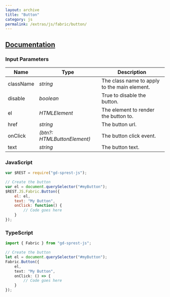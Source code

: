 ```yaml
---
layout: archive
title: "Button"
category: js
permalink: /extras/js/fabric/button/
---
```

## [Documentation](https://dev.office.com/fabric-js/Components/Button/Button.html)

### Input Parameters

| Name | Type | Description |
| --- | --- | --- |
| className | _string_ | The class name to apply to the main element. |
| disable | _boolean_ | True to disable the button. |
| el | _HTMLElement_ | The element to render the button to. |
| href | _string_ | The button url. |
| onClick | _(btn?: HTMLButtonElement)_ | The button click event. |
| text | _string_ | The button text. |

### JavaScript

```js
var $REST = require("gd-sprest-js");

// Create the button
var el = document.querySelector("#myButton");
$REST.JS.Fabric.Button({
    el: el,
    text: "My Button",
    onClick: function() {
        // Code goes here
    }
});
```

### TypeScript

```ts
import { Fabric } from "gd-sprest-js";

// Create the button
let el = document.querySelector("#myButton");
Fabric.Button({
    el,
    text: "My Button",
    onClick: () => {
        // Code goes here
    }
});
```
